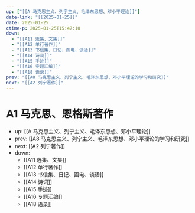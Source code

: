 ```yaml
---
up: ["[[A 马克思主义、列宁主义、毛泽东思想、邓小平理论]]"]
date-link: "[[2025-01-25]]"
date: 2025-01-25
ctime-p: 2025-01-25T15:47:10
down:
  - "[[A11 选集、文集]]"
  - "[[A12 单行著作]]"
  - "[[A13 书信集、日记、函电、谈话]]"
  - "[[A14 诗词]]"
  - "[[A15 手迹]]"
  - "[[A16 专题汇编]]"
  - "[[A18 语录]]"
prev: "[[A8 马克思主义、列宁主义、毛泽东思想、邓小平理论的学习和研究]]"
next: "[[A2 列宁著作]]"
---
```


# A1 马克思、恩格斯著作

- up: [[A 马克思主义、列宁主义、毛泽东思想、邓小平理论]]
- prev: [[A8 马克思主义、列宁主义、毛泽东思想、邓小平理论的学习和研究]]
- next: [[A2 列宁著作]]
- down:
	- [[A11 选集、文集]]
	- [[A12 单行著作]]
	- [[A13 书信集、日记、函电、谈话]]
	- [[A14 诗词]]
	- [[A15 手迹]]
	- [[A16 专题汇编]]
	- [[A18 语录]]
